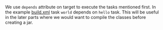 We use `depends` attribute on target to execute the tasks mentioned first.
In the example [build.xml](build.xml) task `world` depends on `hello` task.
This will be useful in the later parts where we would want to compile the classes before creating a jar.